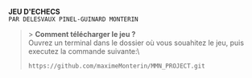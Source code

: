 **JEU D'ECHECS**\
```PAR DELESVAUX PINEL-GUINARD MONTERIN```

>\> **Comment télécharger le jeu ?**
\
> Ouvrez un terminal dans le dossier où vous souahitez le jeu, puis executez la commande suivante:\
> ```
> https://github.com/maximeMonterin/MMN_PROJECT.git
> ```
